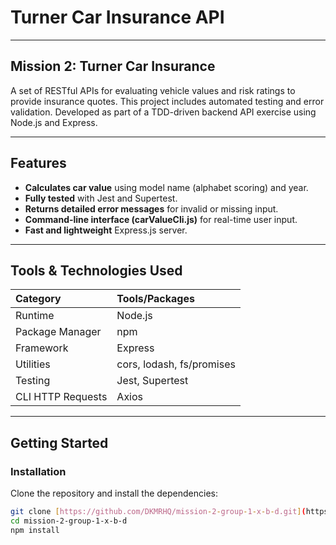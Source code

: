 # Turner Car Insurance API

---

## Mission 2: Turner Car Insurance

A set of RESTful APIs for evaluating vehicle values and risk ratings to provide insurance quotes. This project includes automated testing and error validation. Developed as part of a TDD-driven backend API exercise using Node.js and Express.

---

## Features

* **Calculates car value** using model name (alphabet scoring) and year.
* **Fully tested** with Jest and Supertest.
* **Returns detailed error messages** for invalid or missing input.
* **Command-line interface (carValueCli.js)** for real-time user input.
* **Fast and lightweight** Express.js server.

---

## Tools & Technologies Used

| Category          | Tools/Packages            |
| :---------------- | :------------------------ |
| Runtime           | Node.js                   |
| Package Manager   | npm                       |
| Framework         | Express                   |
| Utilities         | cors, lodash, fs/promises |
| Testing           | Jest, Supertest           |
| CLI HTTP Requests | Axios                     |

---

## Getting Started

### Installation

Clone the repository and install the dependencies:

```bash
git clone [https://github.com/DKMRHQ/mission-2-group-1-x-b-d.git](https://github.com/DKMRHQ/mission-2-group-1-x-b-d.git)
cd mission-2-group-1-x-b-d
npm install
